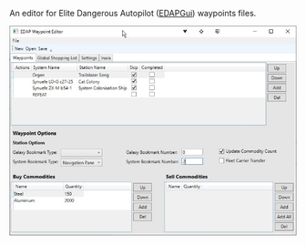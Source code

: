 An editor for Elite Dangerous Autopilot ([EDAPGui](https://github.com/SumZer0-git/EDAPGui)) waypoints files.

![Alt text](images/image.jpg?raw=true)